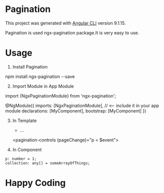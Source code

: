 # Pagination

This project was generated with [Angular CLI](https://github.com/angular/angular-cli) version 9.1.15.

Pagination is used ngx-pagination package.It is very easy to use.

# Usage

1. Install Pagination

npm install ngx-pagination --save

2. Import Module in App Module

  import {NgxPaginationModule} from 'ngx-pagination';

  @NgModule({
      imports: [NgxPaginationModule], // <-- include it in your app module
      declarations: [MyComponent],
      bootstrap: [MyComponent]
  })

 3. In Template
     <ul>
        <li *ngFor="let item of collection | paginate: { itemsPerPage: 10, currentPage: p }"> ... </li>
      </ul>

    <pagination-controls (pageChange)="p = $event"></pagination-controls>
    
  4. In Component
    
    p: number = 1;
    collection: any[] = someArrayOfThings; 

# Happy Coding

